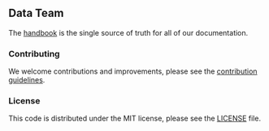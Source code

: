 ## Data Team

The [handbook](https://about.gitlab.com/handbook/business-ops/data-team/) is the single source of truth for all of our documentation. 

### Contributing

We welcome contributions and improvements, please see the [contribution guidelines](CONTRIBUTING.md).

### License

This code is distributed under the MIT license, please see the [LICENSE](LICENSE) file.
